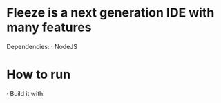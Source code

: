 # Fleeze is a next generation IDE with many features

Dependencies: 
· NodeJS

# How to run
· Build it with:
~~~ npm run build:win32~~~
